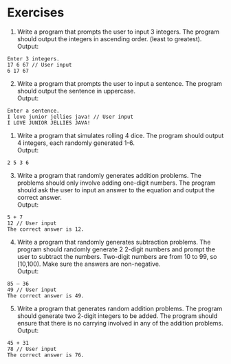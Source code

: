 # Exercises

1. Write a program that prompts the user to input 3 integers. The program should output the integers in ascending order. (least to greatest).  
Output:
```
Enter 3 integers.
17 6 67 // User input
6 17 67
```
2. Write a program that prompts the user to input a sentence. The program should output the sentence in uppercase.  
Output:
```
Enter a sentence.
I love junior jellies java! // User input
I LOVE JUNIOR JELLIES JAVA!
```
1. Write a program that simulates rolling 4 dice.  The program should output 4 integers, each randomly generated 1-6.  
Output:
```
2 5 3 6
```
3. Write a program that randomly generates addition problems.  The problems should only involve adding one-digit numbers. The program should ask the user to input an answer to the equation and output the correct answer.  
Output:
```
5 + 7
12 // User input
The correct answer is 12.
```
4. Write a program that randomly generates subtraction problems.  The program should randomly generate 2 2-digit numbers and prompt the user to subtract the numbers.  Two-digit numbers are from 10 to 99, so [10,100).  Make sure the answers are non-negative.  
Output:
```
85 – 36
49 // User input
The correct answer is 49.
```
5. Write a program that generates random addition problems.  The program should generate two 2-digit integers to be added.  The program should ensure that there is no carrying involved in any of the addition problems.  
Output:
```
45 + 31            	
78 // User input
The correct answer is 76.
```
